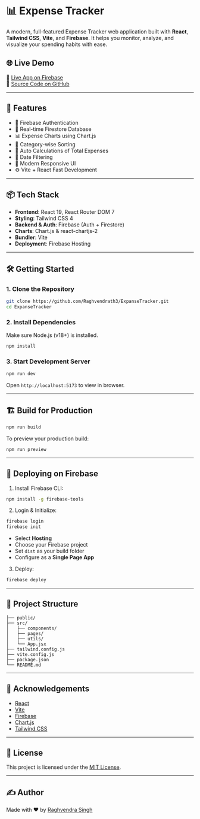 # 📊 Expense Tracker

A modern, full-featured Expense Tracker web application built with **React**, **Tailwind CSS**, **Vite**, and **Firebase**. It helps you monitor, analyze, and visualize your spending habits with ease.

## 🌐 Live Demo

🔗 [Live App on Firebase](https://expense-tracker-4d25c.web.app/home)  
📁 [Source Code on GitHub](https://github.com/Raghvendrath3/ExpanseTracker)

---

## 🚀 Features

- 🔐 Firebase Authentication
- 💾 Real-time Firestore Database
- 📊 Expense Charts using Chart.js
- 📁 Category-wise Sorting
- 🧮 Auto Calculations of Total Expenses
- 📅 Date Filtering
- 🌙 Modern Responsive UI
- ⚙️ Vite + React Fast Development

---

## 📦 Tech Stack

- **Frontend**: React 19, React Router DOM 7
- **Styling**: Tailwind CSS 4
- **Backend & Auth**: Firebase (Auth + Firestore)
- **Charts**: Chart.js & react-chartjs-2
- **Bundler**: Vite
- **Deployment**: Firebase Hosting

---

## 🛠️ Getting Started

### 1. Clone the Repository

```bash
git clone https://github.com/Raghvendrath3/ExpanseTracker.git
cd ExpanseTracker
````

### 2. Install Dependencies

Make sure Node.js (v18+) is installed.

```bash
npm install
```

### 3. Start Development Server

```bash
npm run dev
```

Open `http://localhost:5173` to view in browser.

---

## 🏗️ Build for Production

```bash
npm run build
```

To preview your production build:

```bash
npm run preview
```

---

## 🚀 Deploying on Firebase

1. Install Firebase CLI:

```bash
npm install -g firebase-tools
```

2. Login & Initialize:

```bash
firebase login
firebase init
```

* Select **Hosting**
* Choose your Firebase project
* Set `dist` as your build folder
* Configure as a **Single Page App**

3. Deploy:

```bash
firebase deploy
```

---

## 📁 Project Structure

```
├── public/
├── src/
│   ├── components/
│   ├── pages/
│   ├── utils/
│   └── App.jsx
├── tailwind.config.js
├── vite.config.js
├── package.json
└── README.md
```

---

## 🙏 Acknowledgements

* [React](https://react.dev/)
* [Vite](https://vitejs.dev/)
* [Firebase](https://firebase.google.com/)
* [Chart.js](https://www.chartjs.org/)
* [Tailwind CSS](https://tailwindcss.com/)

---

## 📄 License

This project is licensed under the [MIT License](LICENSE).

---

## ✍️ Author

Made with ❤️ by [Raghvendra Singh](https://github.com/Raghvendrath3)

